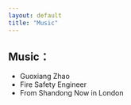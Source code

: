 ```yaml
---
layout: default
title: "Music"
---
```


## Music：

* Guoxiang Zhao
* Fire Safety Engineer
* From Shandong Now in London


